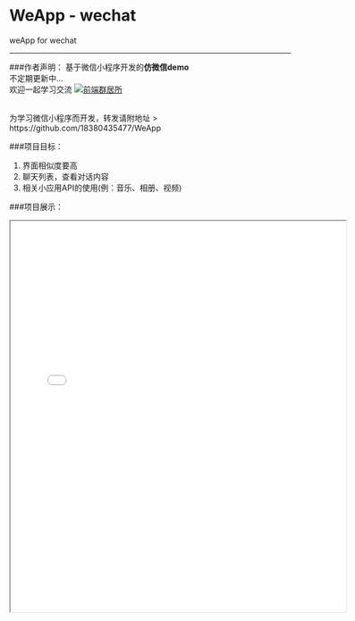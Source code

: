 # WeApp - wechat
weApp for wechat
<hr/>



###作者声明：
基于微信小程序开发的**仿微信demo**
<br/>
不定期更新中...
<br/>
欢迎一起学习交流
<a target="_blank" href="http://shang.qq.com/wpa/qunwpa?idkey=9bcf9f7be59b471456c1feec466dab4d54da7ab35c834b8e821ec17177fb33b3"><img border="0" src="http://pub.idqqimg.com/wpa/images/group.png" alt="前端群居所" title="前端群居所"></a>

<br/>
为学习微信小程序而开发，转发请附地址
> https://github.com/18380435477/WeApp

###项目目标：
1. 界面相似度要高
2. 聊天列表，查看对话内容
3. 相关小应用API的使用(例：音乐、相册、视频)

###项目展示：
<iframe height=700 width=600 src="Gif.gif" />

###关于使用：
> 克隆本项目 -> 在微信开发工具中添加项目 -> 选择项目目录

###相关资源：
[weapp-ide-crack](https://github.com/gavinkwoe/weapp-ide-crack/blob/master/README.md) - 微信小应用资源破解

###感谢：
- 张佳音小朋友提供的icon图标

